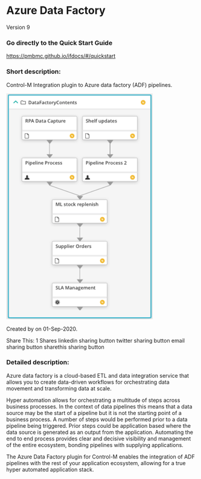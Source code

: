 # Azure Data Factory
Version 9

### Go directly to the Quick Start Guide
https://pmbmc.github.io/ifdocs/#/quickstart

### Short description:
Control-M Integration plugin to Azure data factory (ADF) pipelines.

![workflow](./images/pipelineworkflow.png)

Created by  on 01-Sep-2020.

Share This:
1
Shares
linkedin sharing button twitter sharing button email sharing button sharethis sharing button
 
### Detailed description:
Azure data factory is a cloud-based ETL and data integration service that allows you to create data-driven workflows 
for orchestrating data movement and transforming data at scale.

Hyper automation allows for orchestrating a multitude of steps across business processes. In the context of data pipelines
this means that a data source may be the start of a pipeline but it is not the starting point of a business process.
A number of steps would be performed prior to a data pipeline being triggered. Prior steps could be application based where the data 
source is generated as an output from the application. Automating the end to end process provides clear and decisive 
visibility and management of the entire ecosystem, bonding pipelines with supplying applications.

The Azure Data Factory plugin for Control-M enables the integration of ADF pipelines with the rest of your application 
ecosystem, allowing for a true hyper automated application stack.

 


